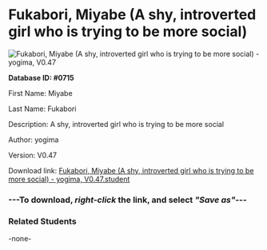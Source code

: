 # Fukabori, Miyabe (A shy, introverted girl who is trying to be more social)

<img src="../../Files/Images/Fukabori, Miyabe (A shy, introverted girl who is trying to be more social).png" title="Fukabori, Miyabe (A shy, introverted girl who is trying to be more social) - yogima, V0.47">

**Database ID: #0715**

First Name: Miyabe

Last Name: Fukabori

Description: A shy, introverted girl who is trying to be more social

Author: yogima

Version: V0.47

Download link: <a href="https://raw.githubusercontent.com/Arbiter1223/Daigaku-Gurashi-Custom-Students/master/Files/Student%20Files/Fukabori%2C%20Miyabe%20(A%20shy%2C%20introverted%20girl%20who%20is%20trying%20to%20be%20more%20social)%20-%20yogima%2C%20V0.47.student">Fukabori, Miyabe (A shy, introverted girl who is trying to be more social) - yogima, V0.47.student</a>

### ---**To download, _right-click_ the link, and select _"Save as"_**---

### Related Students

-none-

